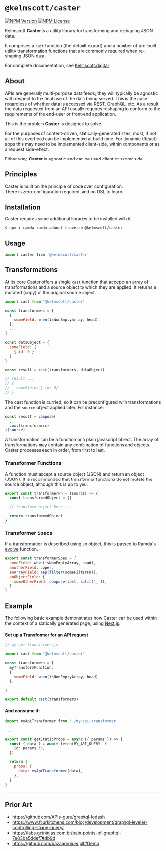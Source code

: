 # `@kelmscott/caster`


<div>
  <!-- NPM Version -->
  <a href="https://www.npmjs.com/package/@kelmscott/caster" title="Current version">
    <img src="https://img.shields.io/npm/v/@kelmscott/caster.svg" alt="NPM Version">
  </a>
  <!-- License -->
  <a href="https://github.com/brettgullan/kelmscott/blob/master/packages/caster/LICENSE" title="MIT license">
    <img alt="NPM License" src="https://img.shields.io/npm/l/@kelmscott/caster">
  </a>
</div>



Kelmscott **Caster** is a utility library for transforming and reshaping JSON data.

It comprises a `cast` function (the default export) and a number of pre-built utility transformation functions that are commonly required when re-shaping JSON data.


For complete documentation, see [Kelmscott.digital](https://kelmscott.digital/docs/caster).


## About

APIs are generally multi-purpose data feeds; they will typically be agnostic with respect to the final use of the data being served. This is the case regardless of whether data is accessed via REST, GraphQL, etc. As a result, the data requested from an API usually requires reshaping to conform to the requirements of the end-user or front-end application.

This is the problem **Caster** is designed to solve.

For the purposes of content-driven, statically-generated sites, most, if not all of this overhead can be implemented at build time. For dynamic (React) apps this may need to be implemented client-side, within components or as a request side-effect.

Either way, **Caster** is agnostic and can be used client or server side.

## Principles

Caster is built on the principle of code over configuration.  
There is zero-configuration required, and no DSL to learn.

## Installation
Caster requires some additional libraries to be installed with it.

```shell
$ npm i ramda ramda-adunct traverse @kelmscott/caster
```


## Usage

```javascript
import caster from '@kelmscott/caster'
```

## Transformations

At its core Caster offers a single `cast` function that accepts an array of transformations and a source object to which they are applied. It returns a mutated (copy) of the original source object.

```javascript
import cast from '@kelmscott/caster'

const transformers = [
  {
    someField: when(isNonEmptyArray, head),
  },
  ...
]

const dataObject = {
  someField: [
    { id: 0 }
  ]
}

const result = cast(transformers, dataObject)

// result ...
// {
//   someField: { id: 0}
// }
```

The cast function is curried, so it can be preconfigured with transformations and the `source` object applied later. For instance:

```javascript
const result = compose(
  ...
  cast(transformers)
)(source)
```

A transformation can be a function or a plain javascript object. The array of transformations may contain any combination of functions and objects. Caster processes each in order, from first to last.

### Transformer Functions

A function must accept a source object (JSON) and return an object (JSON).
It is recommended that transformer functions do not mutate the source object, although this is up to you.

```javascript
export const transformerFn = (source) => {
  const transformedObject = {}

  // transform object here ...

  return transformedObject
}
```

### Transformer Specs

If a transformation is described using an object, this is passed to Ramda's [evolve](https://ramdajs.com/docs/#evolve) function.

```javascript
export const transformerSpec = {
  someField: when(isNonEmptyArray, head),
  anotherField: upper,
  anArrayField: map(filter(someFilterFn)),
  anObjectField: {
    someOtherField: compose(last, split('_')),
  }
}
```


## Example

The following basic example demonstrates how Caster can be used within the context of a statically generated page, using [Next.js](https://nextjs.org).

#### Set up a Transformer for an API request
```javascript
// my-api-transformer.js

import cast from '@kelmscott/caster'

const transformers = [
  myTransformFunction,
  {
    someField: when(isNonEmptyArray, head),
  },
  ...
]

export default cast(transformers)
```

#### And consume it:

```javascript
import myApiTransformer from './my-api-transformer'

...

export const getStaticProps = async ({ params }) => {
  const { data } = await fetch(MY_API_QUERY, {
    id: params.id,
  })

  return {
    props: {
      data: myApiTransformer(data),
    },
  }
}

```



---

## Prior Art

 - https://github.com/APIs-guru/graphql-lodash
 - https://www.fourkitchens.com/blog/development/graphql-leveler-controlling-shape-query/
 - https://labs.getninjas.com.br/pain-points-of-graphql-7e83ba5ddef7#db9d
 - https://github.com/bazaarvoice/jolt#Demo